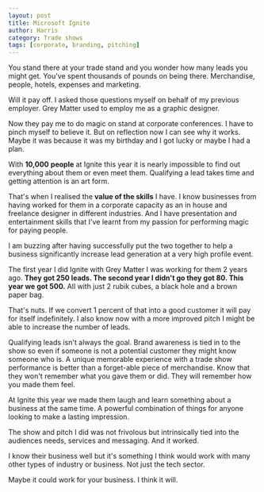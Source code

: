 ```yaml
---
layout: post
title: Microsoft Ignite
author: Harris
category: Trade shows
tags: [corporate, branding, pitching]
---
```

You stand there at your trade stand and you wonder how many leads you might get. You've spent thousands of pounds on being there. Merchandise, people, hotels, expenses and marketing. 

Will it pay off. I asked those questions myself on behalf of my previous employer. Grey Matter used to employ me as a graphic designer.

Now they pay me to do magic on stand at corporate conferences. I have to pinch myself to believe it. But on reflection now I can see why it works. Maybe it was because it was my birthday and I got lucky or maybe I had a plan.

With **10,000** **people** at Ignite this year it is nearly impossible to find out everything about them or even meet them. Qualifying a lead takes time and getting attention is an art form.

That's when I realised the **value of the skills** I have. I know businesses from having worked for them in a corporate capacity as an in house and freelance designer in different industries. And I have presentation and entertainment skills that I've learnt from my passion for performing magic for paying people.

I am buzzing after having successfully put the two together to help a business significantly increase lead generation at a very high profile event.

The first year I did Ignite with Grey Matter I was working for them 2 years ago. **They got 250 leads. The second year I didn't go they got 80. This year we got 500.** All with just 2 rubik cubes, a black hole and a brown paper bag.

That's nuts. If we convert 1 percent of that into a good customer it will pay for itself indefinitely. I also know now with a more improved pitch I might be able to increase the number of leads.

Qualifying leads isn't always the goal. Brand awareness is tied in to the show so even if someone is not a potential customer they might know someone who is. A unique memorable experience with a trade show performance is better than a forget-able piece of merchandise. Know that they won't remember what you gave them or did. They will remember how you made them feel.

At Ignite this year we made them laugh and learn something about a business at the same time. A powerful combination of things for anyone looking to make a lasting impression.

The show and pitch I did was not frivolous but intrinsically tied into the audiences needs, services and messaging. And it worked.

I know their business well but it's something I think would work with many other types of industry or business. Not just the tech sector.

Maybe it could work for your business. I think it will.